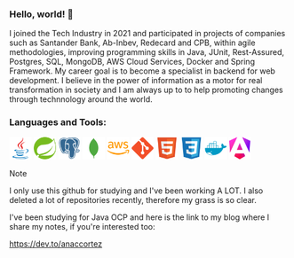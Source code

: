 ### Hello, world! 👋
I joined the Tech Industry in 2021 and participated in projects of companies such as Santander Bank, Ab-Inbev, Redecard and CPB, within agile methodologies, improving programming skills in Java, JUnit, Rest-Assured, Postgres, SQL, MongoDB, AWS Cloud Services, Docker and Spring Framework. 
My career goal is to become a specialist in backend for web development.
I believe in the power of information as a motor for real transformation in society and I am always up to to help promoting changes through technnology around the world.

<h3 align="left">Languages and Tools:</h3>
<p align="left"> 
<img src="https://github.com/devicons/devicon/blob/master/icons/java/java-original.svg" alt="java" width="40" height="40"/>
<img src="https://github.com/devicons/devicon/blob/master/icons/spring/spring-original.svg" alt="spring" width="40" height="40"/>
<img src="https://github.com/devicons/devicon/blob/master/icons/postgresql/postgresql-plain.svg" alt="postgresql" width="40" height="40"/>
<img src="https://github.com/devicons/devicon/blob/master/icons/mongodb/mongodb-plain.svg" alt="mongodb" width="40" height="40"/>
<img src="https://github.com/devicons/devicon/blob/master/icons/amazonwebservices/amazonwebservices-plain-wordmark.svg" alt="aws" width="40" height="40"/>
<img src="https://github.com/devicons/devicon/blob/master/icons/git/git-original.svg" alt="git" width="40" height="40"/>
<img src="https://github.com/devicons/devicon/blob/master/icons/html5/html5-original.svg" alt="html" width="40" height="40"/>
<img src="https://github.com/devicons/devicon/blob/master/icons/css3/css3-original.svg" alt="css" width="40" height="40"/>
<img src="https://github.com/devicons/devicon/blob/master/icons/docker/docker-plain.svg" alt="docker" width="40" height="40"/>
<img src="https://github.com/devicons/devicon/blob/master/icons/angular/angular-original.svg" alt="angular" width="40" height="40"/>
</p>

> [!NOTE]
> I only use this github for studying and I've been working A LOT. I also deleted a lot of repositories recently, therefore my grass is so clear.

I've been studying for Java OCP and here is the link to my blog where I share my notes, if you're interested too:

https://dev.to/anaccortez
